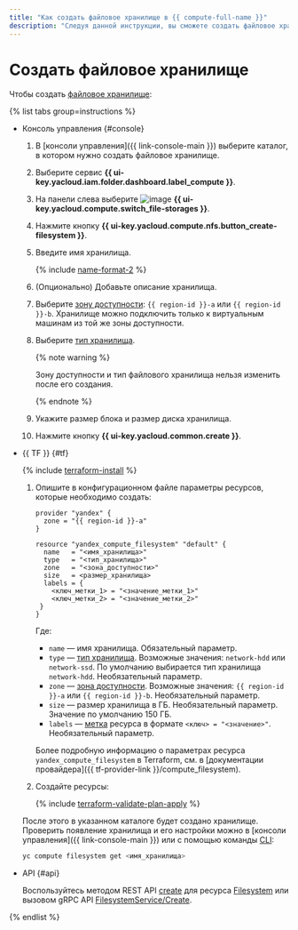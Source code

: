 ```yaml
---
title: "Как создать файловое хранилище в {{ compute-full-name }}"
description: "Следуя данной инструкции, вы сможете создать файловое хранилище." 
---
```


# Создать файловое хранилище

Чтобы создать [файловое хранилище](../../concepts/filesystem.md):

{% list tabs group=instructions %}

- Консоль управления {#console}

  1. В [консоли управления]({{ link-console-main }}) выберите каталог, в котором нужно создать файловое хранилище.
  1. Выберите сервис **{{ ui-key.yacloud.iam.folder.dashboard.label_compute }}**.
  1. На панели слева выберите ![image](../../../_assets/compute/storage.svg) **{{ ui-key.yacloud.compute.switch_file-storages }}**.
  1. Нажмите кнопку **{{ ui-key.yacloud.compute.nfs.button_create-filesystem }}**.
  1. Введите имя хранилища.
    
     {% include [name-format-2](../../../_includes/name-format-2.md) %}
    
  1. (Опционально) Добавьте описание хранилища.
  1. Выберите [зону доступности](../../../overview/concepts/geo-scope.md): `{{ region-id }}-a` или `{{ region-id }}-b`. Хранилище можно подключить только к виртуальным машинам из той же зоны доступности.
  1. Выберите [тип хранилища](../../concepts/filesystem.md#types).
  
     {% note warning %}
     
     Зону доступности и тип файлового хранилища нельзя изменить после его создания.
     
     {% endnote %}
     
  1. Укажите размер блока и размер диска хранилища.
  1. Нажмите кнопку **{{ ui-key.yacloud.common.create }}**.

- {{ TF }} {#tf}

  {% include [terraform-install](../../../_includes/terraform-install.md) %}

  1. Опишите в конфигурационном файле параметры ресурсов, которые необходимо создать:

           
      ```
      provider "yandex" {
        zone = "{{ region-id }}-a"
      }

      resource "yandex_compute_filesystem" "default" {
        name   = "<имя_хранилища>"
        type   = "<тип_хранилища>"
        zone   = "<зона_доступности>"
        size   = <размер_хранилища>
        labels = {
          <ключ_метки_1> = "<значение_метки_1>"
          <ключ_метки_2> = "<значение_метки_2>"
       }
      }
      ```



      Где:

      * `name` — имя хранилища. Обязательный параметр.
      * `type` — [тип хранилища](../../concepts/filesystem.md#types). Возможные значения: `network-hdd` или `network-ssd`. По умолчанию выбирается тип хранилища `network-hdd`. Необязательный параметр.
      * `zone` — [зона доступности](../../../overview/concepts/geo-scope.md). Возможные значения: `{{ region-id }}-a` или `{{ region-id }}-b`. Необязательный параметр.
      * `size` — размер хранилища в ГБ. Необязательный параметр. Значение по умолчанию 150 ГБ.
      * `labels` — [метка](../../../resource-manager/concepts/labels.md) ресурса в формате `<ключ> = "<значение>"`. Необязательный параметр.

      Более подробную информацию о параметрах ресурса `yandex_compute_filesystem` в Terraform, см. в [документации провайдера]({{ tf-provider-link }}/compute_filesystem).

  1. Создайте ресурсы:

      {% include [terraform-validate-plan-apply](../../../_tutorials/terraform-validate-plan-apply.md) %}

  После этого в указанном каталоге будет создано хранилище. Проверить появление хранилища и его настройки можно в [консоли управления]({{ link-console-main }}) или с помощью команды [CLI](../../../cli/quickstart.md):

    ```bash
    yc compute filesystem get <имя_хранилища>
    ```

- API {#api}

  Воспользуйтесь методом REST API [create](../../api-ref/Filesystem/create.md) для ресурса [Filesystem](../../api-ref/Filesystem/index.md) или вызовом gRPC API [FilesystemService/Create](../../api-ref/grpc/filesystem_service.md#Create).

{% endlist %}